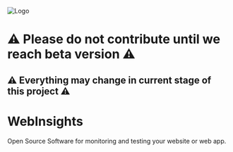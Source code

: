 ![Logo](https://user-images.githubusercontent.com/33669220/236045791-822393bd-7a69-45ac-abd7-82b07ac8b129.svg) 

# ⚠️ Please do not contribute until we reach beta version ⚠️
## ⚠️ Everything may change in current stage of this project  ⚠️


# WebInsights


Open Source Software for monitoring and testing your website or web app.
